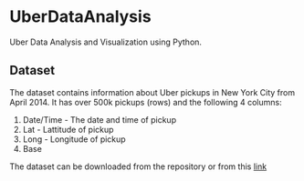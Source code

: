 # UberDataAnalysis
Uber Data Analysis and Visualization using Python.

## Dataset
The dataset contains information about Uber pickups in New York City from April 2014. It has over 500k pickups (rows) and the following 4 columns:
1) Date/Time - The date and time of pickup
2) Lat - Lattitude of pickup
3) Long - Longitude of pickup
4) Base

The dataset can be downloaded from the repository or from this [link](https://www.kaggle.com/fivethirtyeight/uber-pickups-in-new-york-city)
